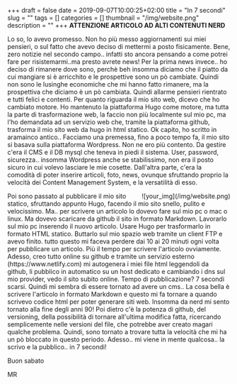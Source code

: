 +++
draft = false
date = 2019-09-07T10:00:25+02:00
title = "In 7 secondi"
slug = ""
tags = []
categories = []
thumbnail = "/img/website.png"
description = ""
+++
**ATTENZIONE ARTICOLO AD ALTI CONTENUTI NERD**
  
Lo so, lo avevo promesso. Non ho più messo aggiornamenti sui miei pensieri, o sul fatto che avevo deciso di mettermi a posto fisicamente.
Bene, zero notizie nel secondo campo.. infatti sto ancora pensando a come potrei fare per risistemarmi..ma presto avrete news! Per la prima
news invece.. ho deciso di rimanere dove sono, perchè beh insomma diciamo che il piatto da cui mangiare si è arricchito e le prospettive 
sono un pò cambiate. Quindi non sono le lusinghe economiche che mi hanno fatto rimanere, ma la prospettiva che diciamo è un pò cambiata.
Quindi allarme pensieri rientrato e tutti felici e contenti.
Per quanto riguarda il mio sito web, dicevo che ho cambiato motore. Ho mantenuto la piattaforma Hugo come motore, ma tutta la parte di
trasformazione web, la faccio non più localmente sul mio pc, ma l'ho demandata ad un servizio web che, tramite la piattaforma github,
trasforma il mio sito web da hugo in html statico. Ok capito, ho scritto in aramainco antico.. Facciamo una premessa, fino a poco tempo fa, il mio sito si basava sulla piattaforma Wordpress. Non ne ero più contento. Da gestire c'era il CMS e il DB mysql che teneva in piedi il sistema. User, password, sicurezza.. insomma Wordpress anche se stabilissimo, non era il posto sicuro in cui volevo lasciare le mie cosette. Dall'altra parte, c'era la comodità di poter inserire articoli, foto, news, ovunque sfruttando proprio la velocità dei Content Management System, e la versatilità di esso. 
<DIV  style="float:right;">![your_img](/img/website.png)</DIV> Poi sono passato al pubblicare il mio sito statico, sfruttando appunto Hugo, facendo il mio sito snello, pulito e velocissimo. Ma.. per scrivere un articolo lo dovevo fare sul mio pc o mac o linux. Ma dovevo scaricare da github il sito in formato Markdown. Lavorarlo sul mio pc inserendo il nuovo articolo. Usare Hugo per trasformarlo in formato HTML statico. Buttarlo sul mio spazio web tramite un client FTP e avevo finito. tutto questo mi faceva perdere dai 10 ai 20 minuti ogni volta per pubblicare un articolo. Più il tempo per scrivere l'articolo ovviamente. 
Adesso, creo tutto online su github e tramite un servizio esterno (https://www.netlify.com) mi autogenera i miei file html leggendoli da github, li pubblico in automatico su un host dedicato e cambiando i dns sul mio provider, vedo il sito subito online. Tempo di pubblicazione? 7 secondi scarsi.
Quindi mi sembra di essere tornato ad avere un cms.. La cosa bella è scrivere l'articolo in formato Markdown e questo mi fa tornare a quando scrivevo codice html per poter generare siti web. Insomma da nerd mi sento tornato alla fine degli anni 90!
Poi dietro c'è la potenza di github, del versioning, della possibilità di tornare all'ultima modifica fatta, ricercando semplicemente nelle versioni del file, che potrebbe aver creato magari qualche problema. Quindi, sono tornato a trovare tutta la velocità che mi ha un pò bloccato in questo periodo. Adesso.. mi viene in mente qualcosa.. la scrivo e la pubblico.. in 7 secondi!

Buon sabato
  
MR
